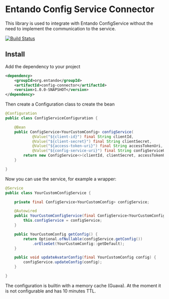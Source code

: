 # Entando Config Service Connector
This library is used to integrate with Entando ConfigService without the need to implement the communication to the service.

[![Build Status](https://travis-ci.org/entando/config-connector.svg?branch=master)](https://travis-ci.org/entando/config-connector)

## Install

Add the dependency to your project

```xml
<dependency>
    <groupId>org.entando</groupId>
    <artifactId>config-connector</artifactId>
    <version>1.0.0-SNAPSHOT</version>
</dependency>
```

Then create a Configuration class to create the bean

```java
@Configuration
public class ConfigServiceConfiguration {

    @Bean
    public ConfigService<YourCustomConfig> configService(
            @Value("${client-id}") final String clientId,
            @Value("${client-secret}") final String clientSecret,
            @Value("${access-token-uri}") final String accessTokenUri,
            @Value("${config-service-uri}") final String configServiceUri) {
        return new ConfigService<>(clientId, clientSecret, accessTokenUri, configServiceUri, YourCustomConfig.class);
    }

}
```

Now you can use the service, for example a wrapper:

```java
@Service
public class YourCustomConfigService {

    private final ConfigService<YourCustomConfig> configService;

    @Autowired
    public YourCustomConfigService(final ConfigService<YourCustomConfig> configService) {
        this.configService = configService;
    }

    public YourCustomConfig getConfig() {
        return Optional.ofNullable(configService.getConfig())
            .orElseGet(YourCustomConfig::getDefault);
    }

    public void updateAvatarConfig(final YourCustomConfig config) {
        configService.updateConfig(config);
    }

}
```

The configuration is builtin with a memory cache (Guava).
At the moment it is not configurable and has 10 minutes TTL.
